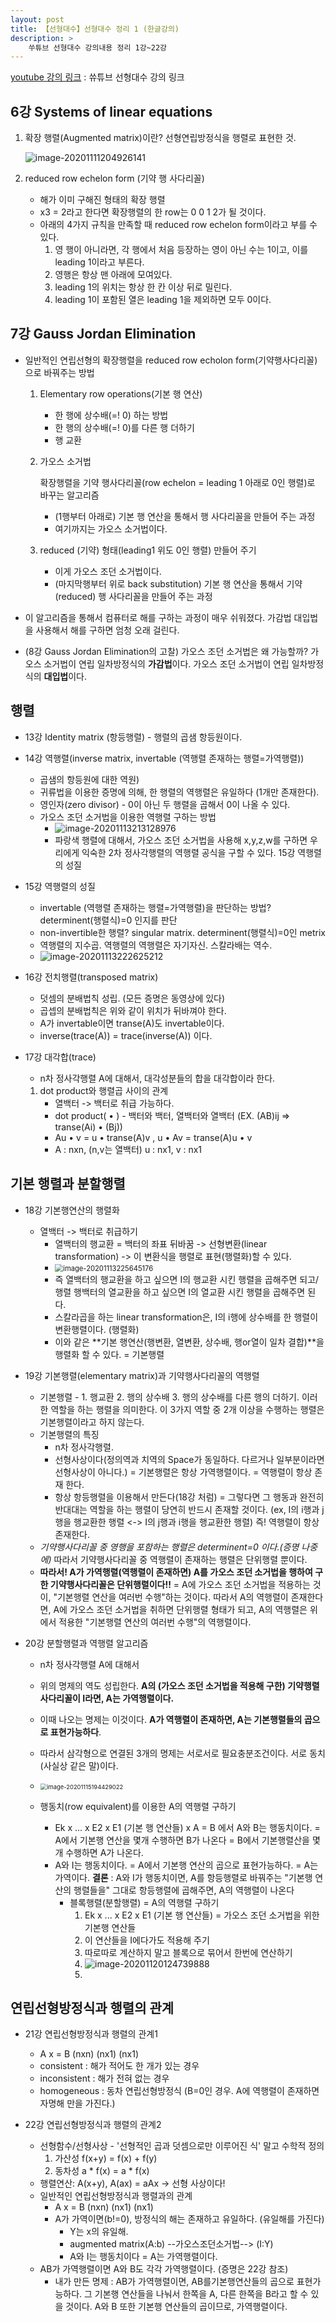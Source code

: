 ```yaml
---
layout: post
title: 【선형대수】선형대수 정리 1 (한글강의)
description: >
    쑤튜브 선형대수 강의내용 정리 1강~22강
---
```



[youtube 강의 링크](https://www.youtube.com/playlist?list=PLdEdazAwz5Q_n47tqf0QY94ASCmWqeGX1) : 쓔튜브 선형대수 강의 링크

## 6강 Systems of linear equations

1. 확장 행렬(Augmented matrix)이란? 선형연립방정식을 행렬로 표현한 것.

   ![image-20201111204926141](https://github.com/junha1125/Imgaes_For_GitBlog/blob/master/2020-11-20/image-20201111204926141.png?raw=true)



2. reduced row echelon form (기약 행 사다리꼴)
   - 해가 이미 구해진 형태의 확장 행렬
   - x3 = 2라고 한다면 확장행렬의 한 row는 0 0 1 2가 될 것이다.
   - 아래의 4가지 규칙을 만족할 때 reduced row echelon form이라고 부를 수 있다.
     1. 영 행이 아니라면, 각 행에서 처음 등장하는 영이 아닌 수는 1이고, 이를 leading 1이라고 부른다. 
     2. 영행은 항상 맨 아래에 모여있다.
     3. leading 1의 위치는 항상 한 칸 이상 뒤로 밀린다.
     4. leading 1이 포함된 열은 leading 1을 제외하면 모두 0이다. 



## 7강 Gauss Jordan Elimination

- 일반적인 연립선형의 확장행렬을 reduced row echolon form(기약행사다리꼴)으로 바꿔주는 방법

  1. Elementary row operations(기본 행 연산)

     - 한 행에 상수배(=! 0) 하는 방법
     - 한 행의 상수배(=! 0)를 다른 행 더하기
     - 행 교환

  2. 가오스 소거법 

     확장행렬을 기약 행사다리꼴(row echelon = leading 1 아래로 0인 행렬)로 바꾸는 알고리즘

     - (1행부터 아래로) 기본 행 연산을 통해서 행 사다리꼴을 만들어 주는 과정
     - 여기까지는 가오스 소거법이다. 

  3. reduced (기약) 형태(leading1 위도 0인 행렬) 만들어 주기

     - 이게 가오스 조던 소거법이다. 
     - (마지막행부터 위로 back substitution) 기본 행 연산을 통해서 기약(reduced) 행 사다리꼴을 만들어 주는 과정

- 이 알고리즘을 통해서 컴퓨터로 해를 구하는 과정이 매우 쉬워졌다. 가감법 대입법을 사용해서 해를 구하면 엄청 오래 걸린다. 

- (8강 Gauss Jordan Elimination의 고찰) 가오스 조던 소거법은 왜 가능할까? 가오스 소거법이 연립 일차방정식의 **가감법**이다. 가오스 조던 소거법이 연립 일차방정식의 **대입법**이다.



## 행렬

- 13강 Identity matrix (항등행렬) - 행렬의 곱샘 항등원이다. 

- 14강 역행렬(inverse matrix, invertable (역행렬 존재하는 행렬=가역행렬))

  - 곱샘의 항등원에 대한 역원) 
  - 귀류법을 이용한 증명에 의해, 한 행렬의 역행렬은 유일하다 (1개만 존재한다).
  - 영인자(zero divisor) - 0이 아닌 두 행렬을 곱해서 0이 나올 수 있다.
  - 가오스 조던 소거법을 이용한 역행렬 구하는 방법
    - ![image-20201113213128976](https://github.com/junha1125/Imgaes_For_GitBlog/blob/master/2020-11-20/image-20201113213128976.png?raw=true)
    - 파랑색 행렬에 대해서, 가오스 조던 소거법을 사용해 x,y,z,w를 구하면 우리에게 익숙한 2차 정사각행렬의 역행렬 공식을 구할 수 있다. 15강 역행렬의 성질

- 15강 역행렬의 성질

  - invertable (역행렬 존재하는 행렬=가역행렬)을 판단하는 방법? determinent(행렬식)=0 인지를 판단
  - non-invertible한 행렬? singular matrix. determinent(행렬식)=0인 metrix
  - 역행렬의 지수곱. 역행렬의 역행렬은 자기자신. 스칼라배는 역수. 
  - ![image-20201113222625212](https://github.com/junha1125/Imgaes_For_GitBlog/blob/master/2020-11-20/image-20201113222625212.png?raw=true)

- 16강 전치행렬(transposed matrix)

  - 덧셈의 분배법칙 성립. (모든 증명은 동영상에 있다)
  - 곱셉의 분배법칙은 위와 같이 위치가 뒤바껴야 한다.
  - A가 invertable이면 transe(A)도 invertable이다. 
  - inverse(trace(A)) = trace(inverse(A)) 이다. 

- 17강 대각합(trace)

  - n차 정사각행렬 A에 대해서, 대각성분들의 합을 대각합이라 한다. 

  1. dot product와 행렬곱 사이의 관계
     - 열백터 -> 백터로 취급 가능하다.
     - dot product( • ) - 백터와 백터, 열백터와 열백터 (EX. (AB)ij => transe(Ai) • (Bj))
     - Au • v = u • transe(A)v , u • Av = transe(A)u • v 
     - A : nxn, (n,v는 열백터) u : nx1,  v : nx1

## 기본 행렬과 분할행렬

- 18강 기본행연산의 행렬화
  - 열백터 -> 백터로 취급하기 
    - 열백터의 행교환 = 백터의 좌표 뒤바꿈 -> 선형변환(linear transformation) -> 이 변환식을 행렬로 표현(행렬화)할 수 있다. 
    - <img src="https://github.com/junha1125/Imgaes_For_GitBlog/blob/master/2020-11-20/image-20201113225645176.png?raw=true" alt="image-20201113225645176" style="zoom:80%;" />
    - 즉 열백터의 행교환을 하고 싶으면 I의 행교환 시킨 행렬을 곱해주면 되고/ 행렬 행백터의 열교환을 하고 싶으면 I의 열교환 시킨 행렬을 곱해주면 된다.
    - 스칼라곱을 하는 linear transformation은, I의 i행에 상수배를 한 행렬이 변환행렬이다. (행렬화)
    - 이와 같은 **기본 행연산(행변환, 열변환, 상수배, 행or열이 일차 결합)**을 행렬화 할 수 있다. = 기본행렬

- 19강 기본행렬(elementary matrix)과 기약행사다리꼴의 역행렬 

  - 기본행렬 - 1. 행교환 2. 행의 상수배 3. 행의 상수배를 다른 행의 더하기. 이러한 역할을 하는 행렬을 의미한다. 이 3가지 역할 중 2개 이상을 수행하는 행렬은 기본행렬이라고 하지 않는다.  
  - 기본행렬의 특징
    - n차 정사각행렬. 
    - 선형사상이다(정의역과 치역의 Space가 동일하다. 다르거나 일부분이라면 선형사상이 아니다.) = 기본행렬은 항상 가역행렬이다. = 역행렬이 항상 존재 한다.
    - 항상 항등행렬을 이용해서 만든다(18강 처럼) = 그렇다면 그 행동과 완전히 반대대는 역할을 하는 행렬이 당연히 반드시 존재할 것이다. (ex, I의 i행과 j행을 행교환한 행렬 <-> I의 j행과 i행을 행교환한 행렬) 즉! 역행렬이 항상 존재한다. 
  - *기약행사다리꼴 중 영행을 포함하는 행렬은 determinent=0 이다.(증명 나중에)* 따라서 기약행사다리꼴 중 역행렬이 존재하는 행렬은 단위행렬 뿐이다.
  - **따라서! A가 가역행렬(역행렬이 존재하면) A를 가오스 조던 소거법을 행하여 구한 기약행사다리꼴은 단위행렬이다!!** = A에 가오스 조던 소거법을 적용하는 것이, "기본행렬 연산을 여러번 수행"하는 것이다. 따라서  A의 역행렬이 존재한다면, A에 가오스 조던 소거법을 취하면 단위행렬 형태가 되고, A의 역행렬은 위에서 적용한 "기본행렬 연산의 여러번 수행"의 역행렬이다. 

- 20강 분할행렬과 역행렬 알고리즘

  - n차 정사각행렬 A에 대해서
  - 위의 명제의 역도 성립한다. **A의 (가오스 조던 소거법을 적용해 구한) 기약행렬사다리꼴이 I라면, A는 가역행렬이다.** 
  - 이때 나오는 명제는 이것이다. **A가 역행렬이 존재하면, A는 기본행렬들의 곱으로 표현가능하다**. 
  - 따라서 삼각형으로 연결된 3개의 명제는 서로서로 필요충분조건이다. 서로 동치(사실상 같은 말)이다. 
  - <img src="https://github.com/junha1125/Imgaes_For_GitBlog/blob/master/2020-11-20/image-20201115194429022.png?raw=true" alt="image-20201115194429022" style="zoom:67%;" />
  - 행동치(row equivalent)를 이용한 A의 역행렬 구하기

    - Ek x ... x E2 x E1 (기본 행 연산들) x A = B 에서 A와 B는 행동치이다. = A에서 기본행 연산을 몇개 수행하면 B가 나온다 = B에서 기본행렬산을 몇개 수행하면 A가 나온다. 
    - A와 I는 행동치이다. = A에서 기본행 연산의  곱으로 표현가능하다. = A는 가역이다. **결론** : A와 I가 행동치이면, A를 항등행렬로 바꿔주는 "기본행 연산의 행렬들을" 그대로 항등행렬에 곱해주면, A의 역행렬이 나온다
      - 블록행렬(분할행렬) = A의 역행렬 구하기
        1. Ek x ... x E2 x E1 (기본 행 연산들) = 가오스 조던 소거법을 위한 기본행 연산들
        2. 이 연산들을 I에다가도 적용해 주기
        3. 따로따로 계산하지 말고 블록으로 묶어서 한번에 연산하기
        4. ![image-20201120124739888](https://github.com/junha1125/Imgaes_For_GitBlog/blob/master/2020-11-20/image-20201120124739888.png?raw=true)
        5. 




## 연립선형방정식과 행렬의 관계

- 21강 연립선형방정식과 행렬의 관계1
  - A x = B  (nxn) (nx1) (nx1)
  - consistent : 해가 적어도 한 개가 있는 경우
  - inconsistent : 해가 전혀 없는 경우
  - homogeneous : 동차 연립선형방정식 (B=0인 경우. A에 역행렬이 존재하면 자명해 만을 가진다.)

- 22강 연립선형방정식과 행렬의 관계2
  - 선형함수/선형사상 - '선형적인 곱과 덧셈으로만 이루어진 식' 말고 수학적 정의
    1. 가산성 f(x+y) = f(x) + f(y) 
    2. 동차성 a * f(x) = a * f(x) 
  - 행렬연산: A(x+y), A(ax) = aAx -> 선형 사상이다!
  - 일반적인 연립선형방정식과 행렬과의 관계
    - A x = B  (nxn) (nx1) (nx1)
    - A가 가역이면(b!=0), 방정식의 해는 존재하고 유일하다. (유일해를 가진다)
      - Y는 x의 유일해.
      - augmented matrix(A:b) --가오스조던소거법--> (I:Y) 
      - A와 I는 행동치이다 = A는 가역행렬이다. 
  - AB가 가역행렬이면 A와 B도 각각 가역행렬이다. (증명은 22강 참조)
    - 내가 만든 명제 : AB가 가역행렬이면, AB를기본행연산들의 곱으로 표현가능하다. 그 기본행 연산들을 나눠서 한쪽을 A, 다른 한쪽을 B라고 할 수 있을 것이다. A와 B 또한 기본행 연산들의 곱이므로, 가역행렬이다. 